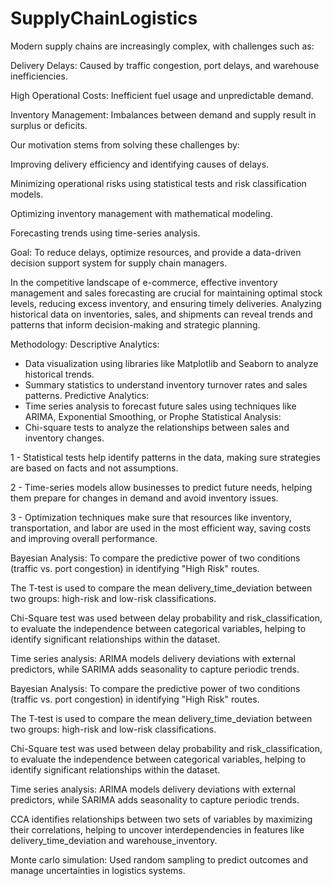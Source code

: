 # SupplyChainLogistics


Modern supply chains are increasingly complex, with challenges such as:

Delivery Delays: Caused by traffic congestion, port delays, and
warehouse inefficiencies.

High Operational Costs: Inefficient fuel usage and unpredictable
demand.

Inventory Management: Imbalances between demand and supply
result in surplus or deficits.

Our motivation stems from solving these challenges by:

Improving delivery efficiency and identifying causes of delays.

Minimizing operational risks using statistical tests and risk classification
models.

Optimizing inventory management with mathematical modeling.

Forecasting trends using time-series analysis.

Goal: To reduce delays, optimize resources, and provide a data-driven
decision support system for supply chain managers.

In the competitive landscape of e-commerce, effective inventory management and sales forecasting are crucial for
maintaining optimal stock levels, reducing excess inventory, and ensuring timely deliveries.
Analyzing historical data on inventories, sales, and shipments can reveal trends and patterns that
inform decision-making and strategic planning.

Methodology:
Descriptive Analytics:
 - Data visualization using libraries like Matplotlib and Seaborn to analyze historical trends.
 - Summary statistics to understand inventory turnover rates and sales patterns.
Predictive Analytics:
 - Time series analysis to forecast future sales using techniques like ARIMA, Exponential
Smoothing, or Prophe
Statistical Analysis:
 - Chi-square tests to analyze the relationships between sales and inventory changes.

1 - Statistical tests help identify patterns in the data, making sure
strategies are based on facts and not assumptions.

2 - Time-series models allow businesses to predict future needs,
helping them prepare for changes in demand and avoid
inventory issues.

3 - Optimization techniques make sure that resources like
inventory, transportation, and labor are used in the most
efficient way, saving costs and improving overall performance.

Bayesian Analysis: To compare the predictive
power of two conditions (traffic vs. port
congestion) in identifying "High Risk" routes.

The T-test is used to compare the mean
delivery_time_deviation between two groups:
high-risk and low-risk classifications.

Chi-Square test was used between delay
probability and risk_classification, to evaluate
the independence between categorical
variables, helping to identify significant
relationships within the dataset.

Time series analysis: ARIMA models delivery
deviations with external predictors, while
SARIMA adds seasonality to capture periodic
trends.

Bayesian Analysis: To compare the predictive
power of two conditions (traffic vs. port
congestion) in identifying "High Risk" routes.

The T-test is used to compare the mean
delivery_time_deviation between two groups:
high-risk and low-risk classifications.

Chi-Square test was used between delay
probability and risk_classification, to evaluate
the independence between categorical
variables, helping to identify significant
relationships within the dataset.

Time series analysis: ARIMA models delivery
deviations with external predictors, while
SARIMA adds seasonality to capture periodic
trends.

CCA identifies relationships between two
sets of variables by maximizing their
correlations, helping to uncover
interdependencies in features like
delivery_time_deviation and
warehouse_inventory.

Monte carlo simulation: Used random
sampling to predict outcomes and
manage uncertainties in logistics systems.
